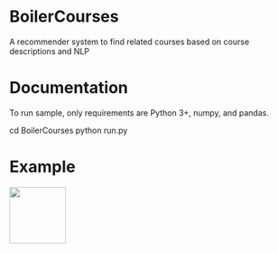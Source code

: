 # BoilerCourses
A recommender system to find related courses based on course descriptions and NLP

# Documentation
To run sample, only requirements are Python 3+, numpy, and pandas.

cd BoilerCourses
python run.py

# Example
<img src="https://user-images.githubusercontent.com/66227218/113494075-2245f900-94b3-11eb-8cf0-49260b09c8f5.png" width="100" height="100">

